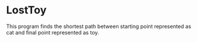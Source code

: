 # LostToy

This program finds the shortest path between starting point represented as cat and final point represented as toy.
